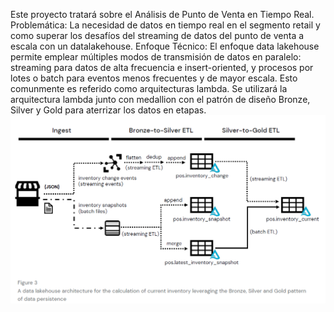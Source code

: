 Este proyecto tratará sobre el Análisis de Punto de Venta en Tiempo Real.
Problemática: 
La necesidad de datos en tiempo real en el segmento retail y como superar los desafíos del streaming de datos del punto de venta a escala con un datalakehouse.
Enfoque Técnico: 
El enfoque data lakehouse permite emplear múltiples modos de transmisión de datos en paralelo: streaming para datos de alta frecuencia e insert-oriented, y procesos por lotes o batch para eventos menos frecuentes y de mayor escala. Esto comunmente es referido como arquitecturas lambda.
Se utilizará la arquitectura lambda junto con medallion con el patrón de diseño Bronze, Silver y Gold para aterrizar los datos en etapas.
![Architecture](images/Architecture.png)
